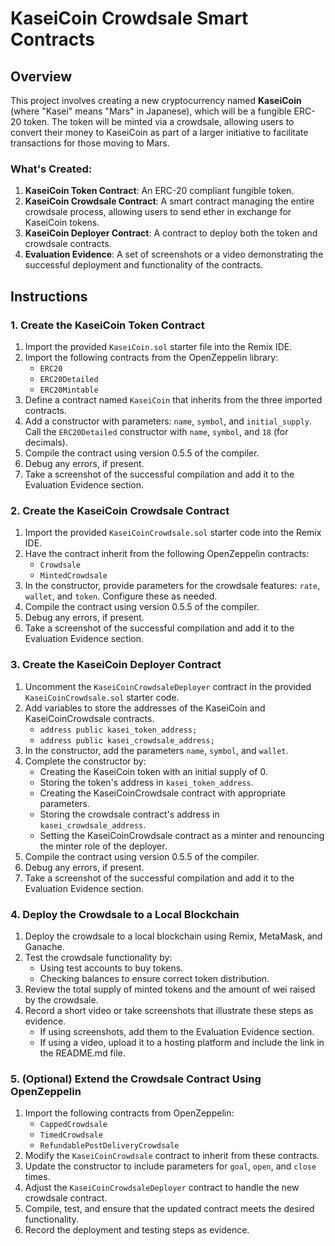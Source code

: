 # KaseiCoin Crowdsale Smart Contracts

## Overview

This project involves creating a new cryptocurrency named **KaseiCoin** (where "Kasei" means "Mars" in Japanese), which will be a fungible ERC-20 token. The token will be minted via a crowdsale, allowing users to convert their money to KaseiCoin as part of a larger initiative to facilitate transactions for those moving to Mars.

### What's Created:

1. **KaseiCoin Token Contract**: An ERC-20 compliant fungible token.
2. **KaseiCoin Crowdsale Contract**: A smart contract managing the entire crowdsale process, allowing users to send ether in exchange for KaseiCoin tokens.
3. **KaseiCoin Deployer Contract**: A contract to deploy both the token and crowdsale contracts.
4. **Evaluation Evidence**: A set of screenshots or a video demonstrating the successful deployment and functionality of the contracts.


## Instructions

### 1. Create the KaseiCoin Token Contract

1. Import the provided `KaseiCoin.sol` starter file into the Remix IDE.
2. Import the following contracts from the OpenZeppelin library:
   - `ERC20`
   - `ERC20Detailed`
   - `ERC20Mintable`
3. Define a contract named `KaseiCoin` that inherits from the three imported contracts.
4. Add a constructor with parameters: `name`, `symbol`, and `initial_supply`. Call the `ERC20Detailed` constructor with `name`, `symbol`, and `18` (for decimals).
5. Compile the contract using version 0.5.5 of the compiler.
6. Debug any errors, if present.
7. Take a screenshot of the successful compilation and add it to the Evaluation Evidence section.

### 2. Create the KaseiCoin Crowdsale Contract

1. Import the provided `KaseiCoinCrowdsale.sol` starter code into the Remix IDE.
2. Have the contract inherit from the following OpenZeppelin contracts:
   - `Crowdsale`
   - `MintedCrowdsale`
3. In the constructor, provide parameters for the crowdsale features: `rate`, `wallet`, and `token`. Configure these as needed.
4. Compile the contract using version 0.5.5 of the compiler.
5. Debug any errors, if present.
6. Take a screenshot of the successful compilation and add it to the Evaluation Evidence section.

### 3. Create the KaseiCoin Deployer Contract

1. Uncomment the `KaseiCoinCrowdsaleDeployer` contract in the provided `KaseiCoinCrowdsale.sol` starter code.
2. Add variables to store the addresses of the KaseiCoin and KaseiCoinCrowdsale contracts.
   - `address public kasei_token_address;`
   - `address public kasei_crowdsale_address;`
3. In the constructor, add the parameters `name`, `symbol`, and `wallet`.
4. Complete the constructor by:
   - Creating the KaseiCoin token with an initial supply of 0.
   - Storing the token's address in `kasei_token_address`.
   - Creating the KaseiCoinCrowdsale contract with appropriate parameters.
   - Storing the crowdsale contract's address in `kasei_crowdsale_address`.
   - Setting the KaseiCoinCrowdsale contract as a minter and renouncing the minter role of the deployer.
5. Compile the contract using version 0.5.5 of the compiler.
6. Debug any errors, if present.
7. Take a screenshot of the successful compilation and add it to the Evaluation Evidence section.

### 4. Deploy the Crowdsale to a Local Blockchain

1. Deploy the crowdsale to a local blockchain using Remix, MetaMask, and Ganache.
2. Test the crowdsale functionality by:
   - Using test accounts to buy tokens.
   - Checking balances to ensure correct token distribution.
3. Review the total supply of minted tokens and the amount of wei raised by the crowdsale.
4. Record a short video or take screenshots that illustrate these steps as evidence.
   - If using screenshots, add them to the Evaluation Evidence section.
   - If using a video, upload it to a hosting platform and include the link in the README.md file.

### 5. (Optional) Extend the Crowdsale Contract Using OpenZeppelin

1. Import the following contracts from OpenZeppelin:
   - `CappedCrowdsale`
   - `TimedCrowdsale`
   - `RefundablePostDeliveryCrowdsale`
2. Modify the `KaseiCoinCrowdsale` contract to inherit from these contracts.
3. Update the constructor to include parameters for `goal`, `open`, and `close` times.
4. Adjust the `KaseiCoinCrowdsaleDeployer` contract to handle the new crowdsale contract.
5. Compile, test, and ensure that the updated contract meets the desired functionality.
6. Record the deployment and testing steps as evidence.

